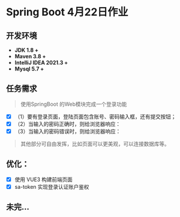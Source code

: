 # Spring Boot 4月22日作业

## 开发环境
- **JDK 1.8 +**
- **Maven 3.8 +**
- **IntelliJ IDEA 2021.3 +**
- **Mysql 5.7 +**

## 任务需求
> 使用SpringBoot 的Web模块完成一个登录功能
- [x]  （1）要有登录页面，登陆页面包含账号、密码输入框，还有提交按钮；
- [x]  （2）当输入的密码正确时，则给浏览器响应：
- [x]  （3）当输入的密码错误时，则给浏览器响应：
>其他部分可自由发挥，比如页面可以更美观，可以连接数据库等。
## 优化：
- [x] 使用 VUE3 构建前端页面
- [x] sa-token 实现登录认证账户鉴权

## 未完...